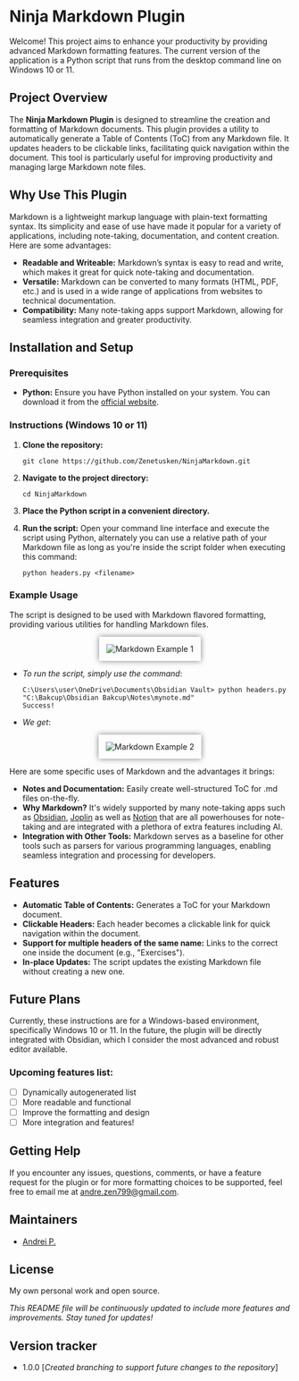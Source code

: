 # Ninja Markdown Plugin

Welcome! This project aims to enhance your productivity by providing advanced Markdown formatting features. The current version of the application is a Python script that runs from the desktop command line on Windows 10 or 11.

## Project Overview

The **Ninja Markdown Plugin** is designed to streamline the creation and formatting of Markdown documents. This plugin provides a utility to automatically generate a Table of Contents (ToC) from any Markdown file. It updates headers to be clickable links, facilitating quick navigation within the document. This tool is particularly useful for improving productivity and managing large Markdown note files.

## Why Use This Plugin

Markdown is a lightweight markup language with plain-text formatting syntax. Its simplicity and ease of use have made it popular for a variety of applications, including note-taking, documentation, and content creation. Here are some advantages:

- **Readable and Writeable:** Markdown’s syntax is easy to read and write, which makes it great for quick note-taking and documentation.
- **Versatile:** Markdown can be converted to many formats (HTML, PDF, etc.) and is used in a wide range of applications from websites to technical documentation.
- **Compatibility:** Many note-taking apps support Markdown, allowing for seamless integration and greater productivity.

## Installation and Setup

### Prerequisites

- **Python:** Ensure you have Python installed on your system. You can download it from the [official website](https://www.python.org/downloads/).

### Instructions (Windows 10 or 11)

1. **Clone the repository:**
    ```shell
    git clone https://github.com/Zenetusken/NinjaMarkdown.git
    ```
    
2. **Navigate to the project directory:**
    ```shell
    cd NinjaMarkdown
    ```
    
3. **Place the Python script in a convenient directory.**
    
4. **Run the script:** Open your command line interface and execute the script using Python, alternately you can use a relative path of your Markdown file as long as you're inside the script folder when executing this command:
    ```shell
    python headers.py <filename>
    ```

### Example Usage

The script is designed to be used with Markdown flavored formatting, providing various utilities for handling Markdown files.

<p align="center">
  <img src="https://github.com/Zenetusken/NinjaMarkdown/assets/173852206/f12a99c4-971c-452d-a02b-ad90ec7fbff7" alt="Markdown Example 1" style="border: 3px solid white; padding: 10px; box-shadow: 0 0 10px rgba(0, 0, 0, 0.5);">
</p>

- *To run the script, simply use the command*:
  ```shell
  C:\Users\user\OneDrive\Documents\Obsidian Vault> python headers.py "C:\Bakcup\Obsidian Bakcup\Notes\mynote.md"
  Success!
  ```

- *We get*:

<p align="center">
  <img src="https://github.com/Zenetusken/NinjaMarkdown/assets/173852206/6c60c51c-40d4-4ab6-a7f9-bd1a38802369" alt="Markdown Example 2" style="border: 3px solid white; padding: 10px; box-shadow: 0 0 10px rgba(0, 0, 0, 0.5);">
</p>

Here are some specific uses of Markdown and the advantages it brings:

- **Notes and Documentation:** Easily create well-structured ToC for .md files on-the-fly.
- **Why Markdown?** It's widely supported by many note-taking apps such as [Obsidian](https://obsidian.md/), [Joplin](https://joplinapp.org/) as well as [Notion](https://www.notion.so/desktop) that are all powerhouses for note-taking and are integrated with a plethora of extra features including AI.
- **Integration with Other Tools:** Markdown serves as a baseline for other tools such as parsers for various programming languages, enabling seamless integration and processing for developers.

## Features

- **Automatic Table of Contents:** Generates a ToC for your Markdown document.
- **Clickable Headers:** Each header becomes a clickable link for quick navigation within the document.
- **Support for multiple headers of the same name:** Links to the correct one inside the document (e.g., "Exercises").
- **In-place Updates:** The script updates the existing Markdown file without creating a new one.

## Future Plans

Currently, these instructions are for a Windows-based environment, specifically Windows 10 or 11. In the future, the plugin will be directly integrated with Obsidian, which I consider the most advanced and robust editor available.

### Upcoming features list:

- [ ] Dynamically autogenerated list
- [ ] More readable and functional
- [ ] Improve the formatting and design
- [ ] More integration and features!

## Getting Help

If you encounter any issues, questions, comments, or have a feature request for the plugin or for more formatting choices to be supported, feel free to email me at [andre.zen799@gmail.com](mailto:andre.zen799@gmail.com).

## Maintainers

- [Andrei P.](https://github.com/Zenetusken)

## License

My own personal work and open source.

_This README file will be continuously updated to include more features and improvements. Stay tuned for updates!_

## Version tracker

- 1.0.0 [*Created branching to support future changes to the repository*]
